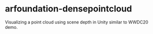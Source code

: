 # arfoundation-densepointcloud
Visualizing a point cloud using scene depth in Unity similar to WWDC20 demo.

